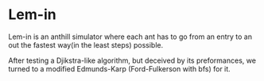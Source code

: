 # Lem-in
Lem-in is an anthill simulator where each ant has to go from an entry to an out the fastest way(in the least steps) possible.

After testing a Djikstra-like algorithm, but deceived by its preformances, we turned to a modified Edmunds-Karp (Ford-Fulkerson with bfs) for it.

